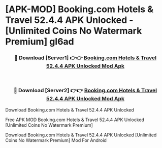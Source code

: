 # [APK-MOD] Booking.com  Hotels & Travel 52.4.4 APK Unlocked - [Unlimited Coins No Watermark Premium] gl6ad



<div align="center">
<h3>🔴 Download [Server1] 👉👉 <a href="https://momento.my/?title=Booking.com__Hotels_&_Travel_52.4.4_APK_Unlocked">Booking.com  Hotels & Travel 52.4.4 APK Unlocked Mod Apk</a></h3><br>

<h3>🔴 Download [Server2] 👉👉 <a href="https://momento.my/?title=Booking.com__Hotels_&_Travel_52.4.4_APK_Unlocked">Booking.com  Hotels & Travel 52.4.4 APK Unlocked Mod Apk</a></h3>
</div>



Download Booking.com  Hotels & Travel 52.4.4 APK Unlocked 

Free APK MOD Booking.com  Hotels & Travel 52.4.4 APK Unlocked [Unlimited Coins No Watermark Premium]

Download Booking.com  Hotels & Travel 52.4.4 APK Unlocked [Unlimited Coins No Watermark Premium] Mod For Android
